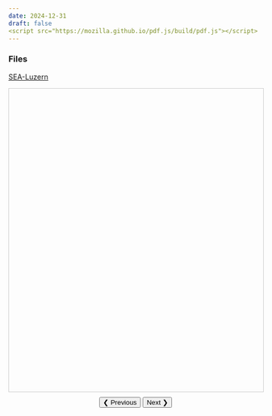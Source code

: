 ```yaml
---
date: 2024-12-31
draft: false
<script src="https://mozilla.github.io/pdf.js/build/pdf.js"></script>
---
```


### Files 
<u>[SEA-Luzern](https://gkabas.netlify.app/files/ETS.pdf)</u> <br>

<div id="pdfViewer" style="width:100%; height:600px; border:1px solid #ccc;"></div>

<div style="text-align:center; margin-top:10px;">
  <button onclick="prevSlide()">❮ Previous</button>
  <button onclick="nextSlide()">Next ❯</button>
</div>

<script>
  const url = 'https://gkabas.netlify.app/files/ETS.pdf'; // Path to your PDF
  const pdfViewer = document.getElementById('pdfViewer');
  let pdfDoc = null;
  let pageNum = 1;

  const renderPage = (num) => {
    pdfDoc.getPage(num).then((page) => {
      const viewport = page.getViewport({ scale: 1.5 });
      const canvas = document.createElement('canvas');
      const context = canvas.getContext('2d');

      canvas.height = viewport.height;
      canvas.width = viewport.width;

      pdfViewer.innerHTML = ''; // Clear the viewer
      pdfViewer.appendChild(canvas);

      const renderContext = {
        canvasContext: context,
        viewport: viewport,
      };

      page.render(renderContext);
    });
  };

  const loadPDF = () => {
    const loadingTask = pdfjsLib.getDocument(url);
    loadingTask.promise.then((pdf) => {
      pdfDoc = pdf;
      renderPage(pageNum);
    });
  };

  const prevSlide = () => {
    if (pageNum <= 1) return;
    pageNum--;
    renderPage(pageNum);
  };

  const nextSlide = () => {
    if (pageNum >= pdfDoc.numPages) return;
    pageNum++;
    renderPage(pageNum);
  };

  pdfjsLib.GlobalWorkerOptions.workerSrc =
    'https://mozilla.github.io/pdf.js/build/pdf.worker.js';
  loadPDF();
</script>
